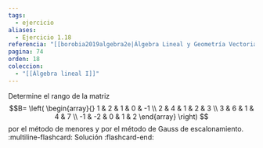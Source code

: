```yaml
---
tags:
  - ejercicio
aliases:
  - Ejercicio 1.18
referencia: "[[borobia2019algebra2e|Álgebra Lineal y Geometría Vectorial (2a ed)]]"
pagina: 74
orden: 18
coleccion:
  - "[[Álgebra lineal I]]"
---
```

Determine el rango de la matriz
$$B=
\left(
\begin{array}{}
1  & 2  & 1 & 0 & -1 \\
2  & 4  & 1 & 2 & 3  \\
3  & 6  & 1 & 4 & 7  \\
-1 & -2 & 0 & 1 & 2
\end{array}
\right)
$$
por el método de menores y por el método de Gauss de escalonamiento.
:multiline-flashcard:
Solución
:flashcard-end:
